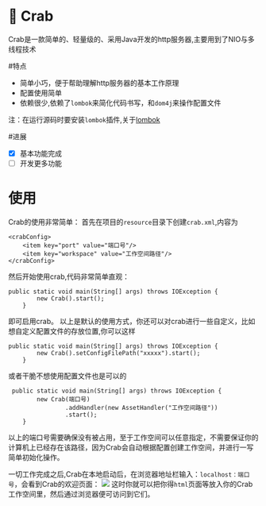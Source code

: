 # 🦀 Crab

Crab是一款简单的、轻量级的、采用Java开发的http服务器,主要用到了NIO与多线程技术

#特点
+ 简单小巧，便于帮助理解http服务器的基本工作原理
+ 配置使用简单
+ 依赖很少,依赖了`lombok`来简化代码书写，和`dom4j`来操作配置文件

注：在运行源码时要安装`lombok`插件,关于[lombok](https://projectlombok.org/)

#进展
* [x] 基本功能完成
* [ ] 开发更多功能
# 使用
Crab的使用非常简单：
首先在项目的`resource`目录下创建`crab.xml`,内容为
```
<crabConfig>
    <item key="port" value="端口号"/>
    <item key="workspace" value="工作空间路径"/>
</crabConfig>
```
然后开始使用crab,代码非常简单直观：
```
public static void main(String[] args) throws IOException {
        new Crab().start();
    }
```
即可启用crab。
以上是默认的使用方式，你还可以对crab进行一些自定义，比如想自定义配置文件的存放位置,你可以这样

````
public static void main(String[] args) throws IOException {
        new Crab().setConfigFilePath("xxxxx").start();
    }
````
或者干脆不想使用配置文件也是可以的
```
 public static void main(String[] args) throws IOException {
        new Crab(端口号)
                .addHandler(new AssetHandler("工作空间路径"))
                .start();
    }

```
以上的端口号需要确保没有被占用，至于工作空间可以任意指定，不需要保证你的计算机上已经存在该路径，因为Crab会自动根据配置创建工作空间，并进行一写简单初始化操作。

一切工作完成之后,Crab在本地启动后，在浏览器地址栏输入：`localhost：端口号`，会看到Crab的欢迎页面：
![](http://oo3aq3ac8.bkt.clouddn.com/crab.png)
这时你就可以把你得`html`页面等放入你的Crab工作空间里，然后通过浏览器便可访问到它们。


